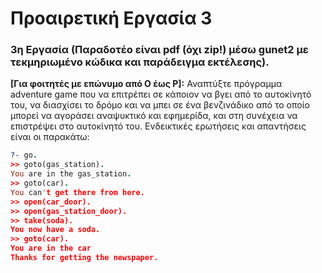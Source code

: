 # Προαιρετική Εργασία 3
### 3η Εργασία (Παραδοτέο είναι pdf (όχι zip!) μέσω gunet2 με τεκμηριωμένο κώδικα και παράδειγμα εκτέλεσης).
**[Για φοιτητές με επώνυμο από Ο έως Ρ]:** Αναπτύξτε πρόγραμμα adventure game που να επιτρέπει σε κάποιον να βγει από το αυτοκίνητό του, να διασχίσει το δρόμο και να μπει σε ένα βενζινάδικο από το οποίο μπορεί να αγοράσει αναψυκτικό και εφημερίδα, και στη συνέχεια να επιστρέψει στο αυτοκίνητό του. Ενδεικτικές ερωτήσεις και απαντήσεις είναι οι παρακάτω:

```prolog
?- go.
>> goto(gas_station).
You are in the gas_station.
>> goto(car).
You can't get there from here.
>> open(car_door).
>> open(gas_station_door).
>> take(soda).
You now have a soda.
>> goto(car).
You are in the car
Thanks for getting the newspaper.
```
